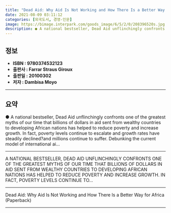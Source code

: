 ```yaml
---
title: "Dead Aid: Why Aid Is Not Working and How There Is a Better Way for Africa (Paperback)"
date: 2021-08-09 03:11:12
categories: [외국도서, 경영-인문]
image: https://bimage.interpark.com/goods_image/6/5/2/0/208396520s.jpg
description: ● A national bestseller, Dead Aid unflinchingly confronts one of the greatest myths of our time that billions of dollars in aid sent from wealthy countries to
---
```


## **정보**

- **ISBN : 9780374532123**
- **출판사 : Farrar Straus   Giroux**
- **출판일 : 20100302**
- **저자 : Dambisa Moyo**

------



## **요약**

●  A national bestseller, Dead Aid unflinchingly confronts one of the greatest myths of our time that billions of dollars in aid sent from wealthy countries to developing African nations has helped to reduce poverty and increase growth. In fact, poverty levels continue to escalate and growth rates have steadily declined?and millions continue to suffer. Debunking the current model of international ai...

------

A NATIONAL BESTSELLER, DEAD AID UNFLINCHINGLY CONFRONTS ONE OF THE GREATEST MYTHS OF OUR TIME THAT BILLIONS OF DOLLARS IN AID SENT FROM WEALTHY COUNTRIES TO DEVELOPING AFRICAN NATIONS HAS HELPED TO REDUCE POVERTY AND INCREASE GROWTH. IN FACT, POVERTY LEVELS CONTINUE TO... 

------


Dead Aid: Why Aid Is Not Working and How There Is a Better Way for Africa (Paperback) 

------


